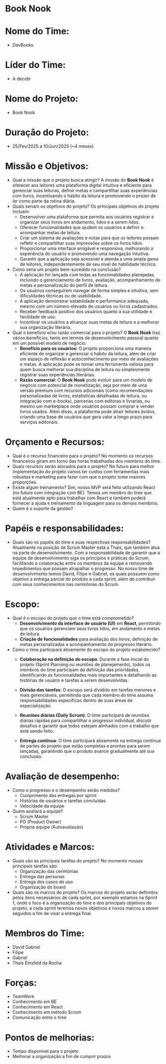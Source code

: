 
# **Book Nook**
# **Nome do Time:** 
- DevBooks

# **Líder do Time:**
- A decidir

# **Nome do Projeto:** 
- Book Nook

# **Duração do Projeto:**
- 25/Fev/2025 a 10/Jun/2025 (~4 meses)

# **Missão e Objetivos:**

- Qual a missão que o projeto busca atingir?
A missão do **Book Nook** é oferecer aos leitores uma plataforma digital intuitiva e eficiente para gerenciar suas leituras, definir metas e compartilhar suas experiências com livros, incentivando o hábito da leitura e promovendo o prazer de ler como parte da rotina diária.
- Quais seriam os objetivos do projeto?
Os principais objetivos do projeto incluem:
  *   Desenvolver uma plataforma que permita aos usuários registrar e organizar seus livros em andamento, lidos e a serem lidos.
  *   Oferecer funcionalidades que ajudem os usuários a definir e acompanhar metas de leitura.
  *   Criar um sistema de avaliações e notas para que os leitores possam refletir e compartilhar suas impressões sobre os livros lidos.
  *   Proporcionar uma interface amigável e responsiva, melhorando a experiência do usuário e promovendo uma navegação intuitiva.
  *   Garantir que a aplicação seja acessível e atenda a uma ampla gama de leitores, independentemente de seu nível de habilidade técnica.
- Como seria um projeto bem-sucedido na conclusão?
  *   A aplicação for lançada com todas as funcionalidades planejadas, incluindo o gerenciamento de livros, avaliação, acompanhamento de metas e personalização do perfil de leitura.
  *   Os usuários conseguirem navegar de forma simples e intuitiva, sem dificuldades técnicas ou de usabilidade.
  *   A aplicação demonstrar estabilidade e performance adequada, mesmo com um número elevado de usuários ou livros cadastrados.
  *   Receber feedback positivo dos usuários quanto à sua utilidade e facilidade de uso.
  *   Incentivar os usuários a alcançar suas metas de leitura e a melhorar sua organização literária.
- Qual o benefício e/ou razão comercial para o projeto?
O **Book Nook** traz vários benefícios, tanto em termos de desenvolvimento pessoal quanto em um possível modelo de negócio:
  *   **Benefício para os usuários:** O projeto proporciona uma maneira eficiente de organizar e gerenciar o hábito da leitura, além de criar um espaço de reflexão e autoconhecimento por meio de avaliações e metas. A aplicação pode se tornar uma ferramenta valiosa para quem busca melhorar sua disciplina de leitura ou simplesmente registrar suas experiências literárias.
  *   **Razão comercial:** O **Book Nook** pode evoluir para um modelo de negócio com potencial de monetização, seja por meio de uma versão premium com recursos adicionais (como recomendações personalizadas de livros, estatísticas detalhadas de leitura, ou integração com e-books), parcerias com editoras e livrarias, ou mesmo um marketplace onde usuários possam comprar e vender livros usados. Além disso, a plataforma pode atrair leitores ávidos, criando uma base de usuários que gera valor a longo prazo para serviços editoriais.

# **Orçamento e Recursos:**

- Qual é o recurso financeiro para o projeto?
No momento os recursos financeiros giram em torno das horas trabalhadas dos membros do time.
- Quais recursos serão alocados para o projeto?
No futuro para melhor implementação do projeto vamos ter custos com ferramentas mais robustas e marketing para fazer com que o projeto tome maiores proporções.
- Existe algum treinamento?
Sim, nosso MVP será feito utilizando React (no futuro com integração com BE). Temos um membro do time que está atualmente apto para trabalhar com React e também poderá fornecer a ajuda e treinamento da linguagem para os demais membros.
- Quem é o suporte da gestão?

# **Papéis e responsabilidades:**

- Quais são os papéis do time e suas respectivas responsabilidades?
Atualmente na posição de Scrum Master está a Thais, que também atua na parte de desenvolvimento. Com a responsabilidade de garantir que a equipe de desenvolvimento siga os princípios e práticas do Scrum, facilitando a colaboração entre os membros da equipe e removendo impedimentos que possam atrapalhar o progresso. 
No nosso time de desenvolvimento temos David, Filipe e Gabriel, os quais possuem como objetivo a entrega parcial do produto a cada sprint, além de contribuir com seus conhecimentos nas cerimônias do Scrum.

# **Escopo:**

- Qual é o escopo do projeto que o time está comprometido?
  *   **Desenvolvimento da interface de usuário (UI)** em **React**, permitindo que os usuários gerenciem seus livros lidos, em andamento e metas de leitura.
  *   **Criação de funcionalidades** para avaliação dos livros, definição de metas personalizadas e acompanhamento do progresso literário.
- Como o time participará ativamente do escopo do projeto estabelecido?
  *   **Colaboração na definição do escopo**: Durante a fase inicial do projeto (Sprint Planning ou reuniões de planejamento), todos os membros do time participam da definição das prioridades, identificando as funcionalidades mais importantes e detalhando as histórias de usuário e tarefas a serem desenvolvidas.

  *   **Divisão das tarefas**: O escopo será dividido em tarefas menores e mais gerenciáveis, permitindo que cada membro do time assuma responsabilidades específicas dentro de suas áreas de especialização. 
  * **Reuniões diárias (Daily Scrum)**: O time participará de reuniões diárias rápidas para compartilhar o progresso individual, discutir desafios e garantir que todos estejam alinhados com o trabalho que está sendo feito.
  * **Entrega contínua**: O time participará ativamente na entrega contínua de partes do projeto que estão completas e prontas para serem lançadas, garantindo que o produto avance gradualmente até sua conclusão.

# **Avaliação de desempenho:**

- Como o progresso e o desempenho serão medidos?
  * Cumprimento das entregas por sprint
  * Histórias de usuários e tarefas concluídas
  * Velocidade da equipe
- Quem avaliará a equipe?
  * Scrum Master
  * PO (Product Owner) 
  * Própria equipe (Autoavaliação)

# **Atividades e Marcos:**

- Quais são as principais tarefas do projeto?
No momento nossas principais tarefas são: 
   * Organização das cerimônias
   * Entrega das personas
   * Entrega dos casos de uso
   * Organização do board
- Quais são os marcos do projeto?
Os marcos do projeto serão definidos pelos itens necessários de cada sprint, por exemplo estamos na Sprint 1, onde o foco é a organização do time e dos principais objetivos do projeto, a cada sprint teremos novos objetivos e novos marcos a serem seguidos a fim de visar a entrega final.

# **Membros do Time:**
- David Gabriel
- Filipe
- Gabriel
- Thais Einsfeld da Rocha


# **Forças:**

- TeamWork
- Conhecimento em BE
- Conhecimento em React
- Conhecimento em método Scrum
- Comunicação entre o time

# **Pontos de melhorias:**

- Tempo disponível para o projeto
- Melhorar a organização a fim de cumprir prazos